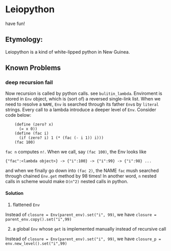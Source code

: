 # Leiopython

have fun!

## Etymology:

Leiopython is a kind of white-lipped python in New Guinea.

## Known Problems

### deep recursion fail

Now recursion is called by python calls. see `bulitin_lambda`. Enviroment is stored in `Env` object, which is (sort of) a reversed single-link list. When we need to resolve a `NAME`, `Env` is searched through its father `Env`s by `literal` strings. Every call to a lambda introduce a deeper level of `Env`. Consider code below:
		
		(define (zero? x)
		  (= x 0))
		(define (fac i)
		  (if (zero? i) 1 (* (fac (- i 1)) i)))
		(fac 100)

`fac n` computes `n!`. When we call, say `(fac 100)`, the Env looks like

	{"fac":<lambda object>} -> {"i":100} -> {"i":99} -> {"i":98} ...

and when we finally go down into `(fac 2)`, the NAME `fac` mush searched through chained `Env.get` method by 98 times! In another word, `n` nested calls in scheme would make `O(n^2)` nested calls in python.

#### Solution

1. flattened `Env`

Instead of `closure = Env(parent_env).set("i", 99)`, we have `closure = parent_env.copy().set("i",99)`

2. a global `Env` whose `get` is implemented manually instead of recursive call

Instead of `closure = Env(parent_env).set("i", 99)`, we have `closure_p = env.new_level().set("i",99)`

